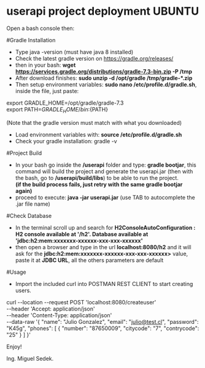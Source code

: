 # userapi project deployment UBUNTU

Open a bash console then:

#Gradle Installation
- Type java -version (must have java 8 installed)
- Check the latest gradle version on https://gradle.org/releases/
- then in your bash: **wget https://services.gradle.org/distributions/gradle-7.3-bin.zip -P /tmp**
- After download finishes: **sudo unzip -d /opt/gradle /tmp/gradle-*.zip**
- Then setup environment variables: **sudo nano /etc/profile.d/gradle.sh**, inside the file, just paste:

export GRADLE_HOME=/opt/gradle/gradle-7.3 \
export PATH=${GRADLE_HOME}/bin:${PATH}


(Note that the gradle version must match with what you downloaded)
- Load environment variables with: **source /etc/profile.d/gradle.sh**
- Check your gradle installation: gradle -v

#Project Build
- In your bash go inside the **/userapi** folder and type: **gradle bootjar**, this command will build the
project and generate the userapi.jar (then with the bash, go to **/userapi/build/libs**) to be able to run the project.\
**(if the build process fails, just retry with the same gradle bootjar again)**
- proceed to execute: **java -jar userapi.jar** (use TAB to autocomplete the .jar file name)

#Check Database
- In the terminal scroll up and search for **H2ConsoleAutoConfiguration    : H2 console available at '/h2'. Database available at 'jdbc:h2:mem:xxxxxxx-xxxxxx-xxx-xxx-xxxxxx'**
- then open a browser and type in the url **localhost:8080/h2** and it will ask for the **jdbc:h2:mem:xxxxxxx-xxxxxx-xxx-xxx-xxxxxx>** value, paste it at **JDBC URL**, all the others parameters are default

#Usage
- Import the included curl into POSTMAN REST CLIENT to start creating users.

curl --location --request POST 'localhost:8080/createuser' \
--header 'Accept: application/json' \
--header 'Content-Type: application/json' \
--data-raw '{
"name": "Julio Gonzalez",
"email": "julio@test.cl",
"password": "K45g",
"phones": [
{
"number": "87650009",
"citycode": "7",
"contrycode": "25"
}
]
}'

Enjoy!

Ing. Miguel Sedek.
